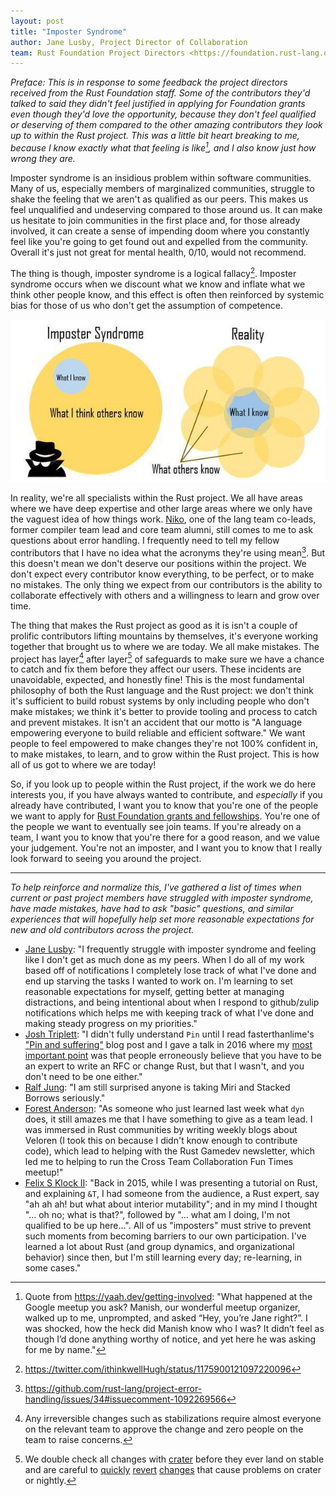 ```yaml
---
layout: post
title: "Imposter Syndrome"
author: Jane Lusby, Project Director of Collaboration
team: Rust Foundation Project Directors <https://foundation.rust-lang.org/about/>
---
```


*Preface: This is in response to some feedback the project directors received
from the Rust Foundation staff. Some of the contributors they'd talked to said
they didn't feel justified in applying for Foundation grants even though they'd
love the opportunity, because they don't feel qualified or deserving of them
compared to the other amazing contributors they look up to within the Rust
project. This was a little bit heart breaking to me, because I know exactly
what that feeling is like[^1], and I also know just how wrong they are.*

Imposter syndrome is an insidious problem within software communities. Many of
us, especially members of marginalized communities, struggle to shake the
feeling that we aren't as qualified as our peers. This makes us feel
unqualified and undeserving compared to those around us. It can make us
hesitate to join communities in the first place and, for those already
involved, it can create a sense of impending doom where you constantly feel
like you're going to get found out and expelled from the community. Overall
it's just not great for mental health, 0/10, would not recommend.

The thing is though, imposter syndrome is a logical fallacy[^2]. Imposter
syndrome occurs when we discount what we know and inflate what we think other
people know, and this effect is often then reinforced by systemic bias for
those of us who don't get the assumption of competence.

![picture of imposter syndrome, left side shows a large circle saying "What I think others know" and a small circle inside of it saying "What I know", right side shows the same small circle saying "What I know" surrounded by many other equally sized small circles labeled "What others know"](/images/2022-04-19-imposter-syndrome/imposter_syndrome.jpg)

In reality, we're all specialists within the Rust project. We all have areas
where we have deep expertise and other large areas where we only have the
vaguest idea of how things work. [Niko](https://github.com/nikomatsakis), one
of the lang team co-leads, former compiler team lead and core team alumni,
still comes to me to ask questions about error handling. I frequently need to
tell my fellow contributors that I have no idea what the acronyms they're using
mean[^3]. But this doesn't mean we don't deserve our positions within the
project. We don't expect every contributor know everything, to be perfect, or
to make no mistakes. The only thing we expect from our contributors is the
ability to collaborate effectively with others and a willingness to learn and
grow over time.

The thing that makes the Rust project as good as it is isn't a couple of
prolific contributors lifting mountains by themselves, it's everyone working
together that brought us to where we are today. We all make mistakes. The
project has layer[^4] after layer[^5] of safeguards to make sure we have a
chance to catch and fix them before they affect our users. These incidents are
unavoidable, expected, and honestly fine! This is the most fundamental
philosophy of both the Rust language and the Rust project: we don't think it's
sufficient to build robust systems by only including people who don't make
mistakes; we think it's better to provide tooling and process to catch and
prevent mistakes. It isn't an accident that our motto is "A language empowering
everyone to build reliable and efficient software." We want people to feel
empowered to make changes they're not 100% confident in, to make mistakes, to
learn, and to grow within the Rust project. This is how all of us got to where
we are today!

So, if you look up to people within the Rust project, if the work we do here
interests you, if you have always wanted to contribute, and _especially_ if you
already have contributed, I want you to know that you're one of the people we
want to apply for [Rust Foundation grants and
fellowships](https://foundation.rust-lang.org/grants/). You're one of the
people we want to eventually see join teams. If you're already on a team, I
want you to know that you're there for a good reason, and we value your
judgement. You're not an imposter, and I want you to know that I really look
forward to seeing you around the project.

---

*To help reinforce and normalize this, I've gathered a list of times when
current or past project members have struggled with imposter syndrome, have
made mistakes, have had to ask "basic" questions, and similar experiences that
will hopefully help set more reasonable expectations for new and old
contributors across the project.*

* [Jane Lusby](https://github.com/yaahc/): "I frequently struggle with imposter
  syndrome and feeling like I don't get as much done as my peers. When I do all
  of my work based off of notifications I completely lose track of what I've
  done and end up starving the tasks I wanted to work on. I'm learning to set
  reasonable expectations for myself, getting better at managing distractions,
  and being intentional about when I respond to github/zulip notifications
  which helps me with keeping track of what I've done and making steady
  progress on my priorities."
* [Josh Triplett](https://github.com/joshtriplett/): "I didn't fully understand
  `Pin` until I read fasterthanlime's ["Pin and
  suffering"](https://fasterthanli.me/articles/pin-and-suffering) blog post and
  I gave a talk in 2016 where my [most important
  point](https://www.youtube.com/watch?v=U8Gl3RTXf88#t=24m40s) was that people
  erroneously believe that you have to be an expert to write an RFC or change
  Rust, but that I wasn't, and you don't need to be one either."
* [Ralf Jung](https://github.com/ralfjung): "I am still surprised anyone is
  taking Miri and Stacked Borrows seriously."
* [Forest Anderson](https://github.com/angelonfira/): "As someone who just
  learned last week what `dyn` does, it still amazes me that I have something to
  give as a team lead. I was immersed in Rust communities by writing weekly
  blogs about Veloren (I took this on because I didn't know enough to contribute
  code), which lead to helping with the Rust Gamedev newsletter, which led me to
  helping to run the Cross Team Collaboration Fun Times meetup!"
* [Felix S Klock II](https://github.com/pnkfelix): "Back in 2015, while I was
  presenting a tutorial on Rust, and explaining `&T`, I had someone from the
  audience, a Rust expert, say "ah ah ah! but what about interior mutability";
  and in my mind I thought "... oh no; what is that?", followed by "... what am
  I doing, I'm not qualified to be up here...". All of us "imposters" must
  strive to prevent such moments from becoming barriers to our own
  participation. I've learned a lot about Rust (and group dynamics, and
  organizational behavior) since then, but I'm still learning every day;
  re-learning, in some cases."

[^1]: Quote from <https://yaah.dev/getting-involved>: "What happened at the
  Google meetup you ask? Manish, our wonderful meetup organizer, walked up to
  me, unprompted, and asked “Hey, you’re Jane right?”. I was shocked, how the
  heck did Manish know who I was? It didn’t feel as though I’d done anything
  worthy of notice, and yet here he was asking for me by name."
[^2]: <https://twitter.com/ithinkwellHugh/status/1175900121097220096>
[^3]: <https://github.com/rust-lang/project-error-handling/issues/34#issuecomment-1092269566>
[^4]: Any irreversible changes such as stabilizations require almost everyone
  on the relevant team to approve the change and zero people on the team to
  raise concerns.
[^5]: We double check all changes with
  [crater](https://github.com/rust-lang/crater) before they ever land on stable
  and are careful to [quickly](https://github.com/rust-lang/rust/issues/88967)
  [revert](https://github.com/rust-lang/rust/issues/90904)
  [changes](https://github.com/rust-lang/rust/issues/82913) that cause problems
  on crater or nightly.
